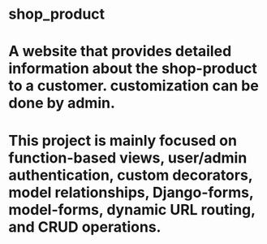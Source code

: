 # shop_product
# A website that provides detailed information about the shop-product to a customer. customization can be done by admin. 
# This project is mainly focused on function-based views, user/admin authentication, custom decorators, model relationships, Django-forms, model-forms, dynamic URL routing, and CRUD operations.
